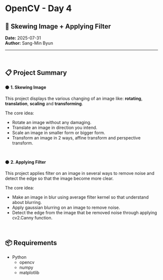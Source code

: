 # OpenCV - Day 4

## 📡 Skewing Image + Applying Filter

**Date:** 2025-07-31  
**Author:** Sang-Min Byun

---

<br>

## 📋 Project Summary

⚫ **1. Skewing Image**

This project displays the various changing of an image like: **rotating**, **translation**, 
**scaling** and **transforming**.

The core idea:
- Rotate an image without any damaging.
- Translate an image in direction you intend.
- Scale an image in smaller form or bigger form.
- Transform an image in 2 ways, affine transform and perspective transform.


<br>

⚫ **2. Applying Filter**

This project applies filter on an image in several ways to remove noise and detect the edge so that 
the image become more clear.

The core idea:
- Make an image in blur using average filter kernel so that understand about blurring.
- Apply gaussian blurring on an image to remove noise.
- Detect the edge from the image that be removed noise through applying cv2.Canny function.


<br>

## 📦 Requirements

* Python
  - opencv
  - numpy
  - matplotlib
